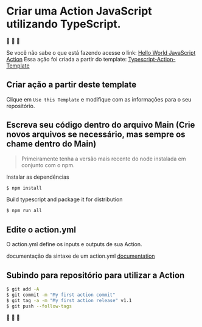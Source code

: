 # Criar uma Action JavaScript utilizando TypeScript.

:rocket: :rocket: :rocket:

Se você não sabe o que está fazendo acesse o link: [Hello World JavaScript Action](https://github.com/actions/hello-world-javascript-action)
Essa ação foi criada a partir do template: [Typescript-Action-Template](https://github.com/actions/typescript-action)

## Criar ação a partir deste template

Clique em `Use this Template` e modifique com as informações para o seu repositório.

## Escreva seu código dentro do arquivo Main (Crie novos arquivos se necessário, mas sempre os chame dentro do Main)

> Primeiramente tenha a versão mais recente do node instalada em conjunto com o npm.

Instalar as dependências

```bash
$ npm install
```

Build typescript and package it for distribution

```bash
$ npm run all
```

## Edite o action.yml

O action.yml define os inputs e outputs de sua Action.

documentação da sintaxe de um action.yml [documentation](https://help.github.com/en/articles/metadata-syntax-for-github-actions)

## Subindo para repositório para utilizar a Action

```bash
$ git add -A
$ git commit -m "My first action commit"
$ git tag -a -m "My first action release" v1.1
$ git push --follow-tags
```

:rocket: :rocket: :rocket:
